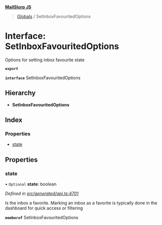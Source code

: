 **[MailSlurp JS](../README.md)**

> [Globals](../README.md) / SetInboxFavouritedOptions

# Interface: SetInboxFavouritedOptions

Options for setting inbox favourite state

**`export`** 

**`interface`** SetInboxFavouritedOptions

## Hierarchy

* **SetInboxFavouritedOptions**

## Index

### Properties

* [state](setinboxfavouritedoptions.md#state)

## Properties

### state

• `Optional` **state**: boolean

*Defined in [src/generated/api.ts:4701](https://github.com/mailslurp/mailslurp-client/blob/d7397d3/src/generated/api.ts#L4701)*

Is the inbox a favorite. Marking an inbox as a favorite is typically done in the dashboard for quick access or filtering

**`memberof`** SetInboxFavouritedOptions
